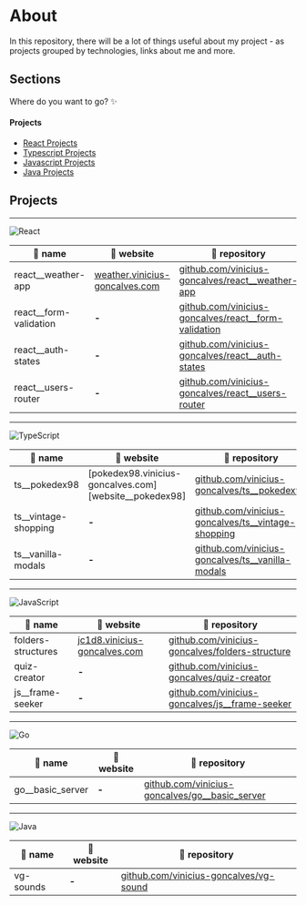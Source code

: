 # About
In this repository, there will be a lot of things useful about my project - as projects grouped by technologies, links about me and more.

## Sections
Where do you want to go? ✨

#### Projects
  - [React Projects](#react-projects)
  - [Typescript Projects](#typescript-projects)
  - [Javascript Projects](#javascript-projects)
  - [Java Projects](#java-projects)


<div id="projects">

## Projects

***

<div id="react-projects">
  
  ![][react]

  |       📂 name          | 🔗 website   |  🚀 repository |
  | ---------------------   | ----------   | -------------- |
  | react__weather-app      | [weather.vinicius-goncalves.com][website__weather-app] | [github.com/vinicius-goncalves/react__weather-app][repo__react__weather-app]
  | react__form-validation  | **-**                                                  | [github.com/vinicius-goncalves/react__form-validation][repo__react__form-validation]
  | react__auth-states      | **-**                                                  | [github.com/vinicius-goncalves/react__auth-states][repo__react__auth-states]
  | react__users-router     | **-**                                                  | [github.com/vinicius-goncalves/react__users-router][repo__react__users-router]
  
</div>

***

<div id="typescript-projects">
  
  ![][typescript]

  |     📂 name      | 🔗 website | 🚀 repository |
  | ---------------- | ----------- | ------------   |
  | ts__pokedex98               | [pokedex98.vinicius-goncalves.com][website__pokedex98] | [github.com/vinicius-goncalves/ts__pokedex98][repo__ts__pokedex98]
  | ts__vintage-shopping        | **-** | [github.com/vinicius-goncalves/ts__vintage-shopping][repo__ts__vintage-shopping]
  | ts__vanilla-modals          | **-** | [github.com/vinicius-goncalves/ts__vanilla-modals][repo__ts__vanilla-modals]
  
</div>

***

<div id="javascript-projects">
  
  ![][javascript]

  |      📂 name        | 🔗 website | 🚀 repository |
  | ------------------- | ----------- | -------------- |
  | folders-structures  | [jc1d8.vinicius-goncalves.com][website__folders-structure] | [github.com/vinicius-goncalves/folders-structure][repo__folders-structure]
  | quiz-creator        | **-**                                                      | [github.com/vinicius-goncalves/quiz-creator][repo__quiz-creator]
  | js__frame-seeker        | **-**                                                   | [github.com/vinicius-goncalves/js__frame-seeker][repo__js__frame-seeker]
  
</div>

***

<div id="javascript-projects">
  
  ![][go]

  |      📂 name        | 🔗 website | 🚀 repository |
  | ------------------- | ----------- | -------------- |
  | go__basic_server    | **-**       | [github.com/vinicius-goncalves/go__basic_server][repo__go__basic_server]
  
</div>

***

<div id="java-projects">
  
  ![][java]

  |      📂 name      | 🔗 website  | 🚀 repository |
  | ----------------- | ------------ | -------------- |
  | vg-sounds | **-** | [github.com/vinicius-goncalves/vg-sound][repo__vg-sounds]
  
</div>
  
</div>

[comment]: # (reference-paths)
[comment]: # (react-projects)
  
  [repo__react__weather-app]: <https://github.com/vinicius-goncalves/react__weather-app> "repo__react__weather-app"
  [website__weather-app]: <https://weather.vinicius-goncalves.com> "website__weather-app"
  
  [repo__react__form-validation]: <https://github.com/vinicius-goncalves/react__form-validation> "repo__react__form-validation"
  [website__form-validation]: <> "website__form-validation"
  
  [repo__react__auth-states]: <https://github.com/vinicius-goncalves/react__auth-states> "repo__react__auth-states"
  [website__auth-states]: <> "website__auth-states"
  
  [repo__react__users-router]: <https://github.com/vinicius-goncalves/react__users-router> "repo__react__users-router"
  [website__users-router]: <> "website__users-router"
  
[comment]: # (react-projects)
[comment]: # (typescript-projects)

  [repo__ts__pokedex98]: <https://github.com/vinicius-goncalves/ts__pokedex98> "repo__ts__pokedex98"
  [website__ts__pokedex98]: <https://pokedex98.vinicius-goncalves.com> "website__ts__pokedex98"
  
  [repo__ts__vintage-shopping]: <https://github.com/vinicius-goncalves/ts__vintage-shopping> "repo__ts__vintage-shopping"
  [website__ts__vintage-shopping]: <> "website__ts__vintage-shopping"
  
  [repo__ts__vanilla-modals]: <https://github.com/vinicius-goncalves/ts__vanilla-modals> "repo__ts__vanilla-modals"
  [website__ts__vanilla-modals]: <> "website__ts__vanilla-modals"
  
[comment]: # (typescript-projects)
[comment]: # (javascript-projects)

  [repo__folders-structure]: <https://github.com/vinicius-goncalves/folders-structure> "repo__folders-structure"
  [website__folders-structure]: <https://jc1d8.vinicius-goncalves.com> "website__folders-structure"
  
  [repo__quiz-creator]: <https://github.com/vinicius-goncalves/quiz-creator> "repo__quiz-creator"
  [website__quiz-creator]: <> "website__quiz-creator"
  
  [repo__js__frame-seeker]: <https://github.com/vinicius-goncalves/frame-seeker> "repo__js__frame-seeker"
  [website__js__frame-seeker]: <> "website__js__frame-seeker"
  
[comment]: # (javascript-projects)
[comment]: # (go-projects)

  [repo__go__basic_server]: <https://github.com/vinicius-goncalves/go__basic_server> "repo__go__basic_server"
  
[comment]: # (go-projects)
[comment]: # (java-projects)

  [repo__vg-sounds]: <https://github.com/vinicius-goncalves/vg-sounds> "repo__vg-sounds"
  
[comment]: # (java-projects)
[comment]: # (reference-paths)

[comment]: # (badge-references)
[comment]: # (client-side-badges)
[javascript]: <https://img.shields.io/badge/JavaScript-323330?style=for-the-badge&logo=javascript&logoColor=F7DF1E> "JavaScript"
[html]: <https://img.shields.io/badge/HTML%205-323330?style=for-the-badge&logo=html5> "HTML"
[css]: <https://img.shields.io/badge/CSS3-323330?style=for-the-badge&logo=css3&logoColor=007ACC> "CSS"
[markdown]: <https://img.shields.io/badge/Markdown-323330?style=for-the-badge&logo=markdown&logoColor=#FF6C37>
[typescript]: <https://img.shields.io/badge/TypeScript-323330?style=for-the-badge&logo=typescript&logoColor=3077C5> "TypeScript"
[java]: <https://img.shields.io/badge/Java-323330?style=for-the-badge&logo=openjdk> "Java"
[comment]: # (client-side-badges)

[comment]: # (server-side-badges)
[nodejs]: <https://img.shields.io/badge/Node.js-323330?style=for-the-badge&logo=node.js> "NodeJS"
[mysql]: <https://img.shields.io/badge/MySQL-323330?style=for-the-badge&logo=mysql> "MySQL"
[mongodb]: <https://img.shields.io/badge/MongoDB-323330?style=for-the-badge&logo=mongodb&logoColor=4EA94B> "MongoDB"
[java]: <https://img.shields.io/badge/Java-323330?style=for-the-badge&logo=openjdk&logoColor=437291> "Java"
[nodejs]: <https://img.shields.io/badge/Node.js-323330?style=for-the-badge&logo=node.js> "NodeJS"
[go]: <https://img.shields.io/badge/Go-323330?style=for-the-badge&logo=go> "Go"
[comment]: # (server-side-badges)

[comment]: # (libraries-badges)
[firebase]: <https://img.shields.io/badge/Firebase-323330?style=for-the-badge&logo=firebase&logoColor=FFCA28> "Firebase"
[mongoose]: <https://img.shields.io/badge/Mongoose-323330?style=for-the-badge&logo=mongoose&logoColor=880000> "Mongoose"
[express]: <https://img.shields.io/badge/Express-323330?style=for-the-badge&logo=express&logoColor=#000000> "Express"
[jwt]: <https://img.shields.io/badge/JWT-323330?style=for-the-badge&logo=jsonwebtokens&logoColor=#000000> "JWT"
[vue]: <https://img.shields.io/badge/Vue.js-323330?style=for-the-badge&logo=vue.js&logoColor=#4FC08D> "Vue"
[react]: <https://img.shields.io/badge/React-323330?style=for-the-badge&logo=React> "React"
[tailwind]: <https://img.shields.io/badge/Tailwind-323330?style=for-the-badge&logo=TailwindCSS> "Tailwind"
[redux]: <https://img.shields.io/badge/Redux-323330?style=for-the-badge&logo=redux&logoColor=764ABC> "Redux"
[comment]: # (libraries-badges)

[comment]: # (tools-badges)
[visual-studio-code]: <https://img.shields.io/badge/Visual_Studio_Code-323330?style=for-the-badge&logo=v&logoColor=0078D4> "Visual Studio Code"
[git]: <https://img.shields.io/badge/Git-323330?style=for-the-badge&logo=git> "Git"
[mysql-workbench]: <https://img.shields.io/badge/MySQL_Workbench-323330?style=for-the-badge&logo=mysql> "MySQL Workbench"
[postman]: <https://img.shields.io/badge/Postman-323330?style=for-the-badge&logo=postman&logoColor=#FF6C37> "Postman"
[mongodb-compass]: <https://img.shields.io/badge/MongoDB_Compass-323330?style=for-the-badge&logo=mongodb&logoColor=4EA94B> "MongoDB Compass"
[comment]: # (tools-badges)
[comment]: # (badge-references)

[comment]: # (links)
[0]: <https://vinicius-goncalves.com> "Personal website"
[1]: <https://withgoogle.vinicius-goncalves.com> "@expertvinicius Google Product Experts Program Profile"
[2]: <https://linktr.ee/expertvinicius> "Linktree @expertvinicius"
[comment]: # (links)
